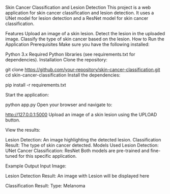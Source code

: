 Skin Cancer Classification and Lesion Detection
This project is a web application for skin cancer classification and lesion detection. It uses a UNet model for lesion detection and a ResNet model for skin cancer classification.

Features
Upload an image of a skin lesion.
Detect the lesion in the uploaded image.
Classify the type of skin cancer based on the lesion.
How to Run the Application
Prerequisites
Make sure you have the following installed:

Python 3.x
Required Python libraries (see requirements.txt for dependencies).
Installation
Clone the repository:


git clone https://github.com/your-repository/skin-cancer-classification.git
cd skin-cancer-classification
Install the dependencies:

pip install -r requirements.txt

Start the application:


python app.py
Open your browser and navigate to:


http://127.0.0.1:5000
Upload an image of a skin lesion using the UPLOAD button.

View the results:

Lesion Detection: An image highlighting the detected lesion.
Classification Result: The type of skin cancer detected.
Models Used
Lesion Detection: UNet
Cancer Classification: ResNet
Both models are pre-trained and fine-tuned for this specific application.

Example Output
Input Image:

Lesion Detection Result:
An image with Lesion will be displayed here

Classification Result:
Type: Melanoma
